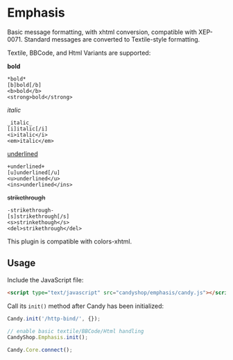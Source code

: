 # Emphasis

Basic message formatting, with xhtml conversion, compatible with XEP-0071. Standard messages are converted to Textile-style formatting.

Textile, BBCode, and Html Variants are supported:

**bold**
```
*bold*
[b]bold[/b]
<b>bold</b>
<strong>bold</strong>
```

_italic_
```
_italic_
[i]italic[/i]
<i>italic</i>
<em>italic</em>
```

<ins>underlined</ins>
```
+underlined+
[u]underlined[/u]
<u>underlined</u>
<ins>underlined</ins>
```

~~strikethrough~~
```
-strikethrough-
[s]strikethrough[/s]
<s>strinkethough</s>
<del>strikethrough</del>
```

This plugin is compatible with colors-xhtml.



## Usage
Include the JavaScript file:

```HTML
<script type="text/javascript" src="candyshop/emphasis/candy.js"></script>
```

Call its `init()` method after Candy has been initialized:

```javascript
Candy.init('/http-bind/', {});

// enable basic textile/BBCode/Html handling
CandyShop.Emphasis.init();

Candy.Core.connect();
```
